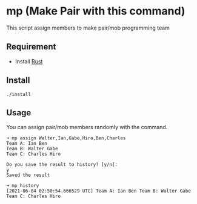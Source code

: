 # mp (Make Pair with this command)
This script assign members to make pair/mob programming team

## Requirement

-   Install [Rust](https://www.rust-lang.org/tools/install)

## Install

```shell
./install
```

## Usage
You can assign pair/mob members randomly with the command.

```shell
➜ mp assign Walter,Ian,Gabe,Hiro,Ben,Charles
Team A: Ian Ben
Team B: Walter Gabe
Team C: Charles Hiro

Do you save the result to history? [y/n]:
y
Saved the result
```

```shell
➜ mp history
[2021-06-04 02:50:54.666529 UTC] Team A: Ian Ben Team B: Walter Gabe Team C: Charles Hiro
```
